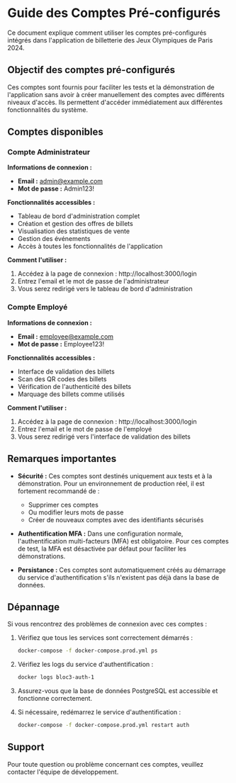 # Guide des Comptes Pré-configurés

Ce document explique comment utiliser les comptes pré-configurés intégrés dans l'application de billetterie des Jeux Olympiques de Paris 2024.

## Objectif des comptes pré-configurés

Ces comptes sont fournis pour faciliter les tests et la démonstration de l'application sans avoir à créer manuellement des comptes avec différents niveaux d'accès. Ils permettent d'accéder immédiatement aux différentes fonctionnalités du système.

## Comptes disponibles

### Compte Administrateur

**Informations de connexion :**
- **Email :** admin@example.com
- **Mot de passe :** Admin123!

**Fonctionnalités accessibles :**
- Tableau de bord d'administration complet
- Création et gestion des offres de billets
- Visualisation des statistiques de vente
- Gestion des événements
- Accès à toutes les fonctionnalités de l'application

**Comment l'utiliser :**
1. Accédez à la page de connexion : http://localhost:3000/login
2. Entrez l'email et le mot de passe de l'administrateur
3. Vous serez redirigé vers le tableau de bord d'administration

### Compte Employé

**Informations de connexion :**
- **Email :** employee@example.com
- **Mot de passe :** Employee123!

**Fonctionnalités accessibles :**
- Interface de validation des billets
- Scan des QR codes des billets
- Vérification de l'authenticité des billets
- Marquage des billets comme utilisés

**Comment l'utiliser :**
1. Accédez à la page de connexion : http://localhost:3000/login
2. Entrez l'email et le mot de passe de l'employé
3. Vous serez redirigé vers l'interface de validation des billets

## Remarques importantes

- **Sécurité :** Ces comptes sont destinés uniquement aux tests et à la démonstration. Pour un environnement de production réel, il est fortement recommandé de :
  - Supprimer ces comptes
  - Ou modifier leurs mots de passe
  - Créer de nouveaux comptes avec des identifiants sécurisés

- **Authentification MFA :** Dans une configuration normale, l'authentification multi-facteurs (MFA) est obligatoire. Pour ces comptes de test, la MFA est désactivée par défaut pour faciliter les démonstrations.

- **Persistance :** Ces comptes sont automatiquement créés au démarrage du service d'authentification s'ils n'existent pas déjà dans la base de données.

## Dépannage

Si vous rencontrez des problèmes de connexion avec ces comptes :

1. Vérifiez que tous les services sont correctement démarrés :
   ```bash
   docker-compose -f docker-compose.prod.yml ps
   ```

2. Vérifiez les logs du service d'authentification :
   ```bash
   docker logs bloc3-auth-1
   ```

3. Assurez-vous que la base de données PostgreSQL est accessible et fonctionne correctement.

4. Si nécessaire, redémarrez le service d'authentification :
   ```bash
   docker-compose -f docker-compose.prod.yml restart auth
   ```

## Support

Pour toute question ou problème concernant ces comptes, veuillez contacter l'équipe de développement.
